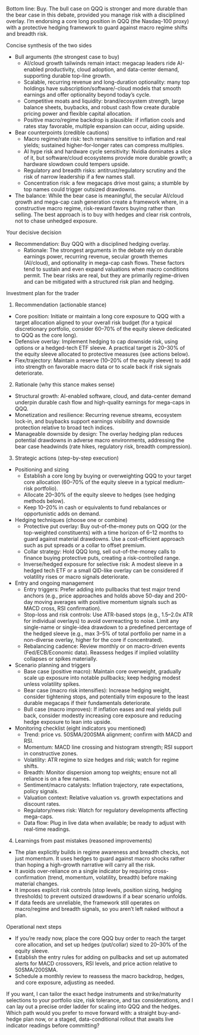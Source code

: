 Bottom line: Buy. The bull case on QQQ is stronger and more durable than the bear case in this debate, provided you manage risk with a disciplined overlay. I’m endorsing a core long position in QQQ (the Nasdaq-100 proxy) with a protective hedging framework to guard against macro regime shifts and breadth risk.

Concise synthesis of the two sides
- Bull arguments (the strongest case to buy)
  - AI/cloud growth tailwinds remain intact: megacap leaders ride AI-enabled productivity, cloud adoption, and data-center demand, supporting durable top-line growth.
  - Scalable, recurring revenue and long-duration optionality: many top holdings have subscription/software/-cloud models that smooth earnings and offer optionality beyond today’s cycle.
  - Competitive moats and liquidity: brand/ecosystem strength, large balance sheets, buybacks, and robust cash flow create durable pricing power and flexible capital allocation.
  - Positive macro/regime backdrop is plausible: if inflation cools and rates stay favorable, multiple expansion can occur, aiding upside.
- Bear counterpoints (credible cautions)
  - Macro regime/rate risk: tech remains sensitive to inflation and real yields; sustained higher-for-longer rates can compress multiples.
  - AI hype risk and hardware cycle sensitivity: Nvidia dominates a slice of it, but software/cloud ecosystems provide more durable growth; a hardware slowdown could tempers upside.
  - Regulatory and breadth risks: antitrust/regulatory scrutiny and the risk of narrow leadership if a few names stall.
  - Concentration risk: a few megacaps drive most gains; a stumble by top names could trigger outsized drawdowns.
- The balance: While the bear case is meaningful, the secular AI/cloud growth and mega-cap cash generation create a framework where, in a constructive macro regime, risk-reward favors buying rather than selling. The best approach is to buy with hedges and clear risk controls, not to chase unhedged exposure.

Your decisive decision
- Recommendation: Buy QQQ with a disciplined hedging overlay.
  - Rationale: The strongest arguments in the debate rely on durable earnings power, recurring revenue, secular growth themes (AI/cloud), and optionality in mega-cap cash flows. These factors tend to sustain and even expand valuations when macro conditions permit. The bear risks are real, but they are primarily regime-driven and can be mitigated with a structured risk plan and hedging.

Investment plan for the trader

1) Recommendation (actionable stance)
- Core position: Initiate or maintain a long core exposure to QQQ with a target allocation aligned to your overall risk budget (for a typical discretionary portfolio, consider 60–70% of the equity sleeve dedicated to QQQ as the core long).
- Defensive overlay: Implement hedging to cap downside risk, using options or a hedged-tech ETF sleeve. A practical target is 20–30% of the equity sleeve allocated to protective measures (see actions below).
- Flex/trajectory: Maintain a reserve (10–20% of the equity sleeve) to add into strength on favorable macro data or to scale back if risk signals deteriorate.

2) Rationale (why this stance makes sense)
- Structural growth: AI-enabled software, cloud, and data-center demand underpin durable cash flow and high-quality earnings for mega-caps in QQQ.
- Monetization and resilience: Recurring revenue streams, ecosystem lock-in, and buybacks support earnings visibility and downside protection relative to broad tech indices.
- Manageable downside by design: The overlay hedging plan reduces potential drawdowns in adverse macro environments, addressing the bear case headwinds (rate hikes, regulatory risk, breadth compression).

3) Strategic actions (step-by-step execution)
- Positioning and sizing
  - Establish a core long by buying or overweighting QQQ to your target core allocation (60–70% of the equity sleeve in a typical medium-risk portfolio).
  - Allocate 20–30% of the equity sleeve to hedges (see hedging methods below).
  - Keep 10–20% in cash or equivalents to fund rebalances or opportunistic adds on demand.
- Hedging techniques (choose one or combine)
  - Protective put overlay: Buy out-of-the-money puts on QQQ (or the top-weighted constituents) with a time horizon of 6–12 months to guard against material drawdowns. Use a cost-efficient approach such as put spreads or a collar to offset premium.
  - Collar strategy: Hold QQQ long, sell out-of-the-money calls to finance buying protective puts, creating a risk-controlled range.
  - Inverse/hedged exposure for selective risk: A modest sleeve in a hedged tech ETF or a small QID-like overlay can be considered if volatility rises or macro signals deteriorate.
- Entry and ongoing management
  - Entry triggers: Prefer adding into pullbacks that test major trend anchors (e.g., price approaches and holds above 50-day and 200-day moving averages with positive momentum signals such as MACD cross, RSI confirmation).
  - Stop-loss and risk controls: Use ATR-based stops (e.g., 1.5–2.0x ATR for individual overlays) to avoid overreacting to noise. Limit any single-name or single-idea drawdown to a predefined percentage of the hedged sleeve (e.g., max 3–5% of total portfolio per name in a non-diverse overlay, higher for the core if concentrated).
  - Rebalancing cadence: Review monthly or on macro-driven events (Fed/ECB/Economic data). Reassess hedges if implied volatility collapses or spikes materially.
- Scenario planning and triggers
  - Base case (positive macro): Maintain core overweight, gradually scale up exposure into notable pullbacks; keep hedging modest unless volatility spikes.
  - Bear case (macro risk intensifies): Increase hedging weight, consider tightening stops, and potentially trim exposure to the least durable megacaps if their fundamentals deteriorate.
  - Bull case (macro improves): If inflation eases and real yields pull back, consider modestly increasing core exposure and reducing hedge exposure to lean into upside.
- Monitoring checklist (eight indicators you mentioned)
  - Trend: price vs. 50SMA/200SMA alignment; confirm with MACD and RSI.
  - Momentum: MACD line crossing and histogram strength; RSI support in constructive zones.
  - Volatility: ATR regime to size hedges and risk; watch for regime shifts.
  - Breadth: Monitor dispersion among top weights; ensure not all reliance is on a few names.
  - Sentiment/macro catalysts: Inflation trajectory, rate expectations, policy signals.
  - Valuation context: Relative valuation vs. growth expectations and discount rates.
  - Regulatory/news risk: Watch for regulatory developments affecting mega-caps.
  - Data flow: Plug in live data when available; be ready to adjust with real-time readings.

4) Learnings from past mistakes (reasoned improvements)
- The plan explicitly builds in regime awareness and breadth checks, not just momentum. It uses hedges to guard against macro shocks rather than hoping a high-growth narrative will carry all the risk.
- It avoids over-reliance on a single indicator by requiring cross-confirmation (trend, momentum, volatility, breadth) before making material changes.
- It imposes explicit risk controls (stop levels, position sizing, hedging thresholds) to prevent outsized drawdowns if a bear scenario unfolds.
- If data feeds are unreliable, the framework still operates on macro/regime and breadth signals, so you aren’t left naked without a plan.

Operational next steps
- If you’re ready now, place the core QQQ buy order to reach the target core allocation, and set up hedges (put/collar) sized to 20–30% of the equity sleeve.
- Establish the entry rules for adding on pullbacks and set up automated alerts for MACD crossovers, RSI levels, and price action relative to 50SMA/200SMA.
- Schedule a monthly review to reassess the macro backdrop, hedges, and core exposure, adjusting as needed.

If you want, I can tailor the exact hedge instruments and strike/maturity selections to your portfolio size, risk tolerance, and tax considerations, and I can lay out a precise order ladder for scaling into QQQ and the hedges. Which path would you prefer to move forward with: a straight buy-and-hedge plan now, or a staged, data-conditional rollout that awaits live indicator readings before committing?